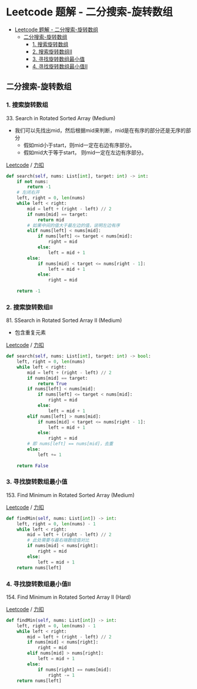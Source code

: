# Leetcode 题解 - 二分搜索-旋转数组
<!-- GFM-TOC -->
* [Leetcode 题解 - 二分搜索-旋转数组](#leetcode-题解---二分搜索-旋转数组)
  * [二分搜索-旋转数组](#二分搜索-旋转数组)
    * [1. 搜索旋转数组](#1-搜索旋转数组)
    * [2. 搜索旋转数组II](#2-搜索旋转数组II)
    * [3. 寻找旋转数组最小值](#3-寻找旋转数组最小值)
    * [4. 寻找旋转数组最小值II](#3-寻找旋转数组最小值II)
<!-- GFM-TOC -->

## 二分搜索-旋转数组

### 1. 搜索旋转数组

33\. Search in Rotated Sorted Array (Medium)

* 我们可以先找出mid，然后根据mid来判断，mid是在有序的部分还是无序的部分
  * 假如mid小于start，则mid一定在右边有序部分。
  * 假如mid大于等于start， 则mid一定在左边有序部分。

[Leetcode](https://leetcode.com/problems/search-in-rotated-sorted-array/) / [力扣](https://leetcode-cn.com/problems/search-in-rotated-sorted-array/)

```python
def search(self, nums: List[int], target: int) -> int:
    if not nums:
        return -1
    # 左闭右开
    left, right = 0, len(nums)
    while left < right:
        mid = left + (right - left) // 2
        if nums[mid] == target:
            return mid
        # 如果中间的值大于最左边的值，说明左边有序
        elif nums[left] < nums[mid]:
            if nums[left] <= target < nums[mid]:
                right = mid
            else:
                left = mid + 1
        else:
            if nums[mid] < target <= nums[right - 1]:
                left = mid + 1
            else:
                right = mid
    
    return -1
```

### 2. 搜索旋转数组II

81\. SSearch in Rotated Sorted Array II (Medium)

* 包含重复元素

[Leetcode](https://leetcode.com/problems/search-in-rotated-sorted-array-ii/) / [力扣](https://leetcode-cn.com/problems/search-in-rotated-sorted-array-ii/)

```python
def search(self, nums: List[int], target: int) -> bool:
    left, right = 0, len(nums)
    while left < right:
        mid = left + (right - left) // 2
        if nums[mid] == target:
            return True
        if nums[left] < nums[mid]:
            if nums[left] <= target < nums[mid]:
                right = mid
            else:
                left = mid + 1
        elif nums[left] > nums[mid]:
            if nums[mid] < target <= nums[right - 1]:
                left = mid + 1
            else:
                right = mid
        # 即 nums[left] == nums[mid]，去重
        else:
            left += 1               
    
    return False
```

### 3. 寻找旋转数组最小值

153\. Find Minimum in Rotated Sorted Array (Medium)

[Leetcode](https://leetcode.com/problems/find-minimum-in-rotated-sorted-array/) / [力扣](https://leetcode-cn.com/problems/find-minimum-in-rotated-sorted-array/)

```python
def findMin(self, nums: List[int]) -> int:
    left, right = 0, len(nums) - 1
    while left < right:
        mid = left + (right - left) // 2
        # 此处需要与最右端数组值对比
        if nums[mid] < nums[right]:
            right = mid
        else:
            left = mid + 1
    return nums[left]
```

### 4. 寻找旋转数组最小值II

154\. Find Minimum in Rotated Sorted Array II (Hard)

[Leetcode](https://leetcode.com/problems/find-minimum-in-rotated-sorted-array-ii/) / [力扣](https://leetcode-cn.com/problems/find-minimum-in-rotated-sorted-array-ii/)

```python
def findMin(self, nums: List[int]) -> int:
    left, right = 0, len(nums) - 1
    while left < right:
        mid = left + (right - left) // 2
        if nums[mid] < nums[right]:
            right = mid
        elif nums[mid] > nums[right]:
            left = mid + 1
        else:
            if nums[right] == nums[mid]:
                right -= 1
    return nums[left]
```
